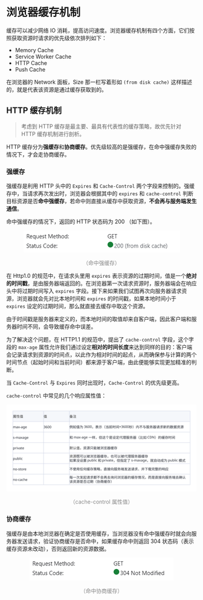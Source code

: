 # 浏览器缓存机制

缓存可以减少网络 IO 消耗，提高访问速度。浏览器缓存机制有四个方面，它们按照获取资源时请求的优先级依次排列如下：

* Memory Cache
* Service Worker Cache
* HTTP Cache
* Push Cache

在浏览器的 Network 面板，Size 那一栏写着形如 `(from disk cache)` 这样描述的，就是代表该资源是通过缓存获取到的。

## HTTP 缓存机制

> 考虑到 HTTP 缓存是最主要、最具有代表性的缓存策略，故优先针对 HTTP 缓存机制进行剖析。

HTTP 缓存分为**强缓存**和**协商缓存**。优先级较高的是强缓存，在命中强缓存失败的情况下，才会走协商缓存。

### 强缓存

强缓存是利用 HTTP 头中的 `Expires` 和 `Cache-Control` 两个字段来控制的。强缓存中，当请求再次发出时，浏览器会根据其中的 `expires` 和 `cache-control` 判断目标资源是否**命中强缓存**，若命中则直接从缓存中获取资源，**不会再与服务端发生通信**。

命中强缓存的情况下，返回的 HTTP 状态码为 200 （如下图）。

<div style="text-align: center;">
  <img src="./assets/hit-strong-caching.png" alt="命中强缓存">
  <p style="text-align: center; color: #888;">（命中强缓存）</p>
</div>

在 Http1.0 的规范中，在请求头里用 `expires` 表示资源的过期时间，值是一个**绝对的时间戳**，是由服务器端返回的。在浏览器第一次请求资源时，服务器端会在响应头中将过期时间写入 `expires` 字段。接下来如果我们试图再次向服务器请求资源，浏览器就会先对比本地时间和 `expires` 的时间戳，如果本地时间小于 `expires` 设定的过期时间，那么就直接去缓存中取这个资源。

由于时间戳是服务器来定义的，而本地时间的取值却来自客户端，因此客户端和服务器时间不同，会导致缓存命中误差。

为了解决这个问题，在 HTTP1.1 的规范中，提出了 `cache-control` 字段，这个字段的 `max-age` 属性允许我们通过设定**相对的时间长度**来达到同样的目的：客户端会记录请求到资源的时间点，以此作为相对时间的起点，从而确保参与计算的两个时间节点（起始时间和当前时间）都来源于客户端，由此便能够实现更加精准的判断。

当 `Cache-Control` 与 `Expires` 同时出现时，`Cache-Control` 的优先级更高。

`cache-control` 中常见的几个响应属性值：

<div style="text-align: center;">
  <img src="./assets/cache-control-attributes.svg" alt="cache-control 属性值">
  <p style="text-align: center; color: #888;">（cache-control 属性值）</p>
</div>

### 协商缓存

强缓存是由本地浏览器在确定是否使用缓存，当浏览器没有命中强缓存时就会向服务器发送请求，验证协商缓存是否命中，如果缓存命中则返回 304 状态码（表示缓存资源未改动），否则返回新的资源数据。

<div style="text-align: center;">
  <img src="./assets/hit-negotiated-caching.png" alt="命中协商缓存">
  <p style="text-align: center; color: #888;">（命中协商缓存）</p>
</div>


